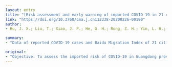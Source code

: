 ```yaml
---
layout: entry
title: "[Risk assessment and early warning of imported COVID-19 in 21 cities, Guangdong province]"
link: "https://doi.org/10.3760/cma.j.cn112338-20200226-00190"
author:
- Hu, J. X.; Liu, T.; Xiao, J. P.; He, G. H.; Rong, Z. H.; Yin, L. H.; Wan, D. H.; Zeng, W. L.; Gong, D. X.; Guo, L. C.; Zhu, Z. H.; Zeng, L. L.; Kang, M.; Song, T.; Zhong, H. J.; He, J. F.; Sun, L. M.; Li, Y.; Ma, W. J.

summary:
- "Data of reported COVID-19 cases and Baidu Migration Index of 21 cities in Guangdong province and other provinces of China as of February 25, 2020 were collected. The imported risk index of each city was calculated and then correlation analysis was performed to identify lag time. A total of 1 347 confirmed cases were reported and 90.0% of the cases were clustered in the Pearl River Delta region. Hubei province and neighboring provinces also had a greater impact."

original:
- "Objective: To assess the imported risk of COVID-19 in Guangdong province and its cities, and conduct early warning. Methods: Data of reported COVID-19 cases and Baidu Migration Index of 21 cities in Guangdong province and other provinces of China as of February 25, 2020 were collected. The imported risk index of each city in Guangdong province were calculated, and then correlation analysis was performed between reported cases and the imported risk index to identify lag time. Finally, we classified the early warming levels of epidemic by imported risk index. Results: A total of 1 347 confirmed cases were reported in Guangdong province, and 90.0% of the cases were clustered in the Pearl River Delta region. The average daily imported risk index of Guangdong was 44.03. Among the imported risk sources of each city, the highest risk of almost all cities came from Hubei province, except for Zhanjiang from Hainan province. In addition, the neighboring provinces of Guangdong province also had a greater impact. The correlation between the imported risk index with a lag of 4 days and the daily reported cases was the strongest (correlation coefficient: 0.73). The early warning base on cumulative 4-day risk of each city showed that Dongguan, Shenzhen, Zhongshan, Guangzhou, Foshan and Huizhou have high imported risks in the next 4 days, with imported risk indexes of 38.85, 21.59, 11.67, 11.25, 6.19 and 5.92, and the highest risk still comes from Hubei province. Conclusions: Cities with a large number of migrants in Guangdong province have a higher risk of import. Hubei province and neighboring provinces in Guangdong province are the main source of the imported risk. Each city must strengthen the health management of migrants in high-risk provinces and reduce the imported risk of Guangdong province."
---
```


